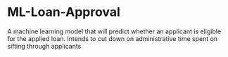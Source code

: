 # ML-Loan-Approval
A machine learning model that will predict whether an applicant is eligible for the applied loan. Intends to cut down on administrative time spent on sifting through applicants
